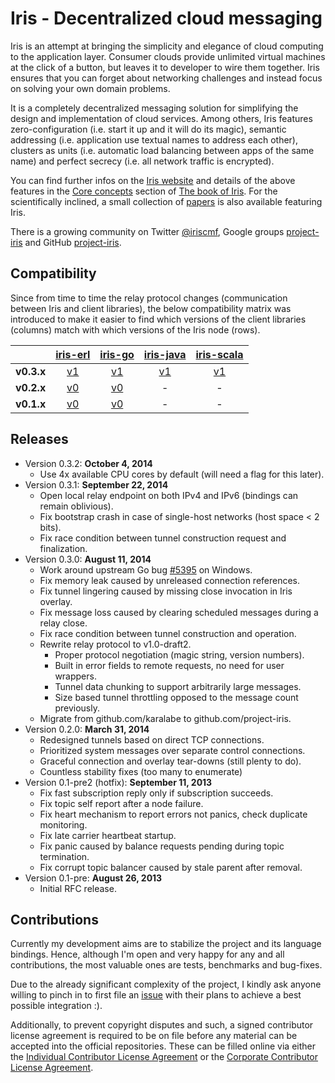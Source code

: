   Iris - Decentralized cloud messaging
========================================

Iris is an attempt at bringing the simplicity and elegance of cloud computing to the application layer. Consumer clouds provide unlimited virtual machines at the click of a button, but leaves it to developer to wire them together. Iris ensures that you can forget about networking challenges and instead focus on solving your own domain problems.

It is a completely decentralized messaging solution for simplifying the design and implementation of cloud services. Among others, Iris features zero-configuration (i.e. start it up and it will do its magic), semantic addressing (i.e. application use textual names to address each other), clusters as units (i.e. automatic load balancing between apps of the same name) and perfect secrecy (i.e. all network traffic is encrypted).

You can find further infos on the [Iris website](http://iris.karalabe.com) and details of the above features in the [Core concepts](http://iris.karalabe.com/book/core_concepts) section of [The book of Iris](http://iris.karalabe.com/book). For the scientifically inclined, a small collection of [papers](http://iris.karalabe.com/papers) is also available featuring Iris.

There is a growing community on Twitter [@iriscmf](https://twitter.com/iriscmf), Google groups [project-iris](https://groups.google.com/group/project-iris) and GitHub [project-iris](https://github.com/project-iris).

  Compatibility
-----------------

Since from time to time the relay protocol changes (communication between Iris and client libraries), the below compatibility matrix was introduced to make it easier to find which versions of the client libraries (columns) match with which versions of the Iris node (rows).

| | [iris-erl](https://github.com/project-iris/iris-erl) | [iris-go](https://github.com/project-iris/iris-go) | [iris-java](https://github.com/project-iris/iris-java) | [iris-scala](https://github.com/project-iris/iris-scala) |
|:-:|:-:|:-:|:-:|:-:|
| **v0.3.x** | [v1](https://github.com/project-iris/iris-erl/tree/v1) | [v1](https://github.com/project-iris/iris-go/tree/v1) | [v1](https://github.com/project-iris/iris-java/tree/v1) | [v1](https://github.com/project-iris/iris-scala/tree/v1) |
| **v0.2.x** | [v0](https://github.com/project-iris/iris-erl/tree/v0) | [v0](https://github.com/project-iris/iris-go/tree/v0) | - | - |
| **v0.1.x** | [v0](https://github.com/project-iris/iris-erl/tree/v0) | [v0](https://github.com/project-iris/iris-go/tree/v0) | - | - |

  Releases
------------

 * Version 0.3.2: **October 4, 2014**
    - Use 4x available CPU cores by default (will need a flag for this later).
 * Version 0.3.1: **September 22, 2014**
    - Open local relay endpoint on both IPv4 and IPv6 (bindings can remain oblivious).
    - Fix bootstrap crash in case of single-host networks (host space < 2 bits).
    - Fix race condition between tunnel construction request and finalization.
 * Version 0.3.0: **August 11, 2014**
    - Work around upstream Go bug [#5395](http://code.google.com/p/go/issues/detail?id=5395) on Windows.
    - Fix memory leak caused by unreleased connection references.
    - Fix tunnel lingering caused by missing close invocation in Iris overlay.
    - Fix message loss caused by clearing scheduled messages during a relay close.
    - Fix race condition between tunnel construction and operation.
    - Rewrite relay protocol to v1.0-draft2.
       - Proper protocol negotiation (magic string, version numbers).
       - Built in error fields to remote requests, no need for user wrappers.
       - Tunnel data chunking to support arbitrarily large messages.
       - Size based tunnel throttling opposed to the message count previously.
    - Migrate from github.com/karalabe to github.com/project-iris.
 * Version 0.2.0: **March 31, 2014**
    - Redesigned tunnels based on direct TCP connections.
    - Prioritized system messages over separate control connections.
    - Graceful connection and overlay tear-downs (still plenty to do).
    - Countless stability fixes (too many to enumerate)
 * Version 0.1-pre2 (hotfix): **September 11, 2013**
    - Fix fast subscription reply only if subscription succeeds.
    - Fix topic self report after a node failure.
    - Fix heart mechanism to report errors not panics, check duplicate monitoring.
    - Fix late carrier heartbeat startup.
    - Fix panic caused by balance requests pending during topic termination.
    - Fix corrupt topic balancer caused by stale parent after removal.
 * Version 0.1-pre: **August 26, 2013**
    - Initial RFC release.

  Contributions
-----------------

Currently my development aims are to stabilize the project and its language bindings. Hence, although I'm open and very happy for any and all contributions, the most valuable ones are tests, benchmarks and bug-fixes.

Due to the already significant complexity of the project, I kindly ask anyone willing to pinch in to first file an [issue](https://github.com/project-iris/iris/issues) with their plans to achieve a best possible integration :).

Additionally, to prevent copyright disputes and such, a signed contributor license agreement is required to be on file before any material can be accepted into the official repositories. These can be filled online via either the [Individual Contributor License Agreement](http://iris.karalabe.com/icla) or the [Corporate Contributor License Agreement](http://iris.karalabe.com/ccla).

